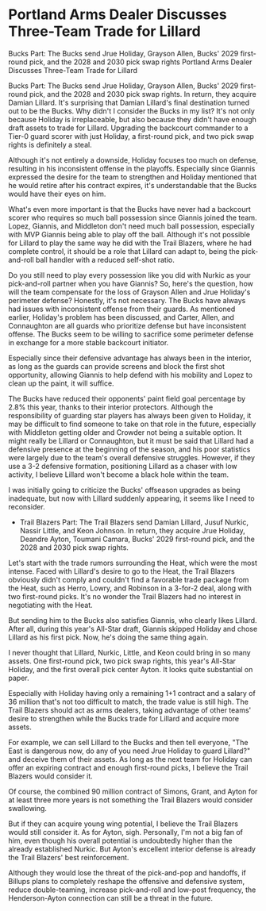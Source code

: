 #  Portland Arms Dealer Discusses Three-Team Trade for Lillard

Bucks Part: The Bucks send Jrue Holiday, Grayson Allen, Bucks' 2029 first-round pick, and the 2028 and 2030 pick swap rights 
  Portland Arms Dealer Discusses Three-Team Trade for Lillard

Bucks Part: The Bucks send Jrue Holiday, Grayson Allen, Bucks' 2029 first-round pick, and the 2028 and 2030 pick swap rights. In return, they acquire Damian Lillard. It's surprising that Damian Lillard's final destination turned out to be the Bucks. Why didn't I consider the Bucks in my list? It's not only because Holiday is irreplaceable, but also because they didn't have enough draft assets to trade for Lillard. Upgrading the backcourt commander to a Tier-0 guard scorer with just Holiday, a first-round pick, and two pick swap rights is definitely a steal.

Although it's not entirely a downside, Holiday focuses too much on defense, resulting in his inconsistent offense in the playoffs. Especially since Giannis expressed the desire for the team to strengthen and Holiday mentioned that he would retire after his contract expires, it's understandable that the Bucks would have their eyes on him.

What's even more important is that the Bucks have never had a backcourt scorer who requires so much ball possession since Giannis joined the team. Lopez, Giannis, and Middleton don't need much ball possession, especially with MVP Giannis being able to play off the ball. Although it's not possible for Lillard to play the same way he did with the Trail Blazers, where he had complete control, it should be a role that Lillard can adapt to, being the pick-and-roll ball handler with a reduced self-shot ratio.

Do you still need to play every possession like you did with Nurkic as your pick-and-roll partner when you have Giannis? So, here's the question, how will the team compensate for the loss of Grayson Allen and Jrue Holiday's perimeter defense? Honestly, it's not necessary. The Bucks have always had issues with inconsistent offense from their guards. As mentioned earlier, Holiday's problem has been discussed, and Carter, Allen, and Connaughton are all guards who prioritize defense but have inconsistent offense. The Bucks seem to be willing to sacrifice some perimeter defense in exchange for a more stable backcourt initiator.

Especially since their defensive advantage has always been in the interior, as long as the guards can provide screens and block the first shot opportunity, allowing Giannis to help defend with his mobility and Lopez to clean up the paint, it will suffice.

The Bucks have reduced their opponents' paint field goal percentage by 2.8% this year, thanks to their interior protectors. Although the responsibility of guarding star players has always been given to Holiday, it may be difficult to find someone to take on that role in the future, especially with Middleton getting older and Crowder not being a suitable option. It might really be Lillard or Connaughton, but it must be said that Lillard had a defensive presence at the beginning of the season, and his poor statistics were largely due to the team's overall defensive struggles. However, if they use a 3-2 defensive formation, positioning Lillard as a chaser with low activity, I believe Lillard won't become a black hole within the team.

I was initially going to criticize the Bucks' offseason upgrades as being inadequate, but now with Lillard suddenly appearing, it seems like I need to reconsider.

- Trail Blazers Part: The Trail Blazers send Damian Lillard, Jusuf Nurkic, Nassir Little, and Keon Johnson. In return, they acquire Jrue Holiday, Deandre Ayton, Toumani Camara, Bucks' 2029 first-round pick, and the 2028 and 2030 pick swap rights.

Let's start with the trade rumors surrounding the Heat, which were the most intense. Faced with Lillard's desire to go to the Heat, the Trail Blazers obviously didn't comply and couldn't find a favorable trade package from the Heat, such as Herro, Lowry, and Robinson in a 3-for-2 deal, along with two first-round picks. It's no wonder the Trail Blazers had no interest in negotiating with the Heat.

But sending him to the Bucks also satisfies Giannis, who clearly likes Lillard. After all, during this year's All-Star draft, Giannis skipped Holiday and chose Lillard as his first pick. Now, he's doing the same thing again.

I never thought that Lillard, Nurkic, Little, and Keon could bring in so many assets. One first-round pick, two pick swap rights, this year's All-Star Holiday, and the first overall pick center Ayton. It looks quite substantial on paper.

Especially with Holiday having only a remaining 1+1 contract and a salary of 36 million that's not too difficult to match, the trade value is still high. The Trail Blazers should act as arms dealers, taking advantage of other teams' desire to strengthen while the Bucks trade for Lillard and acquire more assets.

For example, we can sell Lillard to the Bucks and then tell everyone, "The East is dangerous now, do any of you need Jrue Holiday to guard Lillard?" and deceive them of their assets. As long as the next team for Holiday can offer an expiring contract and enough first-round picks, I believe the Trail Blazers would consider it.

Of course, the combined 90 million contract of Simons, Grant, and Ayton for at least three more years is not something the Trail Blazers would consider swallowing.

But if they can acquire young wing potential, I believe the Trail Blazers would still consider it. As for Ayton, sigh. Personally, I'm not a big fan of him, even though his overall potential is undoubtedly higher than the already established Nurkic. But Ayton's excellent interior defense is already the Trail Blazers' best reinforcement.

Although they would lose the threat of the pick-and-pop and handoffs, if Billups plans to completely reshape the offensive and defensive system, reduce double-teaming, increase pick-and-roll and low-post frequency, the Henderson-Ayton connection can still be a threat in the future.